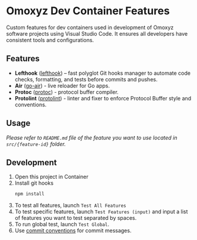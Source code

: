 # Omoxyz Dev Container Features

Custom features for dev containers used in development of Omoxyz software projects using Visual Studio Code. It ensures all developers have consistent tools and configurations.

## Features

- **Lefthook** ([lefthook](./src/lefthook/README.md)) – fast polyglot Git hooks manager to automate code checks, formatting, and tests before commits and pushes.
- **Air** ([go-air](./src/go-air/README.md)) - live reloader for Go apps.
- **Protoc** ([protoc](./src/protoc/README.md)) - protocol buffer compiler.
- **Protolint** ([protolint](./src/protolint/README.md)) - linter and fixer to enforce Protocol Buffer style and conventions.

## Usage

*Please refer to `README.md` file of the feature you want to use located in `src/{feature-id}` folder.*

## Development

1. Open this project in Container
2. Install git hooks
    ```bash
    npm install
    ```
3. To test all features, launch `Test All Features`
4. To test specific features, launch `Test Features (input)` and input a list of features you want to test separated by spaces.
5. To run global test, launch `Test Global`.
6. Use [commit conventions](https://www.conventionalcommits.org/en/v1.0.0/) for commit messages.